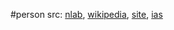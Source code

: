 #person 
src: [nlab](https://ncatlab.org/nlab/show/Robbert+Dijkgraaf), [wikipedia](https://en.wikipedia.org/wiki/Robbert_Dijkgraaf), [site](http://www.robbertdijkgraaf.com/html/EN-H.html), [ias](https://www.ias.edu/scholars/dijkgraaf)

